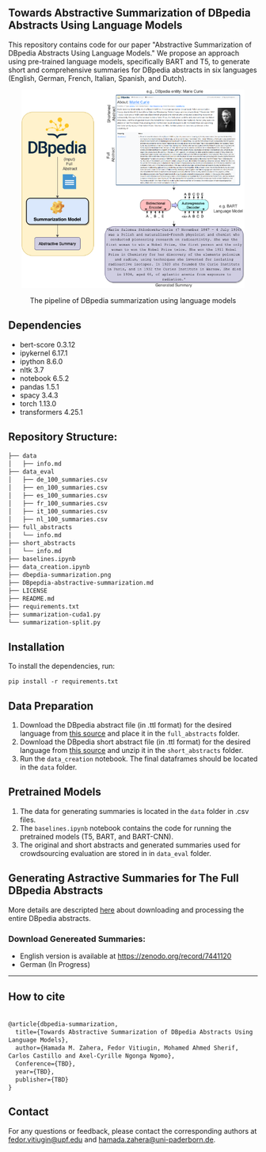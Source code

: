 ## Towards Abstractive Summarization of DBpedia Abstracts Using Language Models


This repository contains code for our paper "Abstractive Summarization of DBpedia Abstracts Using Language Models." We propose an approach using pre-trained language models, specifically BART and T5, to generate short and comprehensive summaries for DBpedia abstracts in six languages (English, German, French, Italian, Spanish, and Dutch).

<p align="center">
<img src="dbepdia-summarization.png" width="450" height="400">
</p>
<p align="center">The pipeline of DBpedia summarization using language models</p>



## Dependencies

- bert-score 0.3.12
- ipykernel 6.17.1
- ipython 8.6.0
- nltk 3.7
- notebook 6.5.2
- pandas 1.5.1
- spacy 3.4.3
- torch 1.13.0
- transformers 4.25.1


## Repository Structure:

```
├── data
│   ├── info.md
├── data_eval
│   ├── de_100_summaries.csv
│   ├── en_100_summaries.csv
│   ├── es_100_summaries.csv
│   ├── fr_100_summaries.csv
│   ├── it_100_summaries.csv
│   ├── nl_100_summaries.csv
├── full_abstracts
│   └── info.md
├── short_abstracts
│   └── info.md
├── baselines.ipynb
├── data_creation.ipynb
├── dbepdia-summarization.png
├── DBpepdia-abstractive-summarization.md
├── LICENSE
├── README.md
├── requirements.txt
├── summarization-cuda1.py
└── summarization-split.py
```

## Installation

To install the dependencies, run:

```
pip install -r requirements.txt
```

## Data Preparation

1. Download the DBpedia abstract file (in .ttl format) for the desired language from [this source](http://downloads.dbpedia.org/2015-04/ext/nlp/abstracts/) and place it in the `full_abstracts` folder.
2. Download the DBpedia short abstract file (in .ttl format) for the desired language from [this source](https://databus.dbpedia.org/dbpedia/text/short-abstracts/) and unzip it in the `short_abstracts` folder.
3. Run the `data_creation` notebook. The final dataframes should be located in the `data` folder.

## Pretrained Models

1. The data for generating summaries is located in the `data` folder in .csv files.
2. The `baselines.ipynb` notebook contains the code for running the pretrained models (T5, BART, and BART-CNN).
3. The original and short abstracts and generated summaries used for crowdsourcing evaluation are stored in in `data_eval` folder.


## Generating Astractive Summaries for The Full DBpedia Abstracts

More details are descripted [here](DBpedia-abstractive-summarization.md) about downloading and processing the entire DBpedia abstracts.


### Download Genereated Summaries: 
* English version is available at https://zenodo.org/record/7441120
* German (In Progress)

---

## How to cite
```

@article{dbpedia-summarization,
  title={Towards Abstractive Summarization of DBpedia Abstracts Using Language Models},
  author={Hamada M. Zahera, Fedor Vitiugin, Mohamed Ahmed Sherif, Carlos Castillo and Axel-Cyrille Ngonga Ngomo},
  Conference={TBD},
  year={TBD},
  publisher={TBD}
}

```

## Contact

For any questions or feedback, please contact the corresponding authors at [fedor.vitiugin@upf.edu](mailto:fedor.vitiugin@upf.edu) and [hamada.zahera@uni-paderborn.de](mailto:hamada.zahera@uni-paderborn.de).

